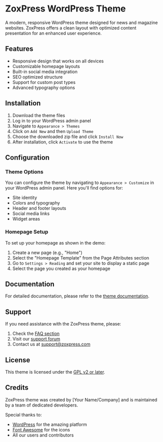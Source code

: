 # ZoxPress WordPress Theme

A modern, responsive WordPress theme designed for news and magazine websites. ZoxPress offers a clean layout with optimized content presentation for an enhanced user experience.

## Features

- Responsive design that works on all devices
- Customizable homepage layouts
- Built-in social media integration
- SEO optimized structure
- Support for custom post types
- Advanced typography options

## Installation

1. Download the theme files
2. Log in to your WordPress admin panel
3. Navigate to `Appearance > Themes`
4. Click on `Add New` and then `Upload Theme`
5. Choose the downloaded zip file and click `Install Now`
6. After installation, click `Activate` to use the theme

## Configuration

### Theme Options

You can configure the theme by navigating to `Appearance > Customize` in your WordPress admin panel. Here you'll find options for:

- Site identity
- Colors and typography
- Header and footer layouts
- Social media links
- Widget areas

### Homepage Setup

To set up your homepage as shown in the demo:

1. Create a new page (e.g., "Home")
2. Select the "Homepage Template" from the Page Attributes section
3. Go to `Settings > Reading` and set your site to display a static page
4. Select the page you created as your homepage

## Documentation

For detailed documentation, please refer to the [theme documentation](docs/index.md).

## Support

If you need assistance with the ZoxPress theme, please:

1. Check the [FAQ section](docs/faq.md)
2. Visit our [support forum](https://zoxpress.com/support)
3. Contact us at support@zoxpress.com

## License

This theme is licensed under the [GPL v2 or later](https://www.gnu.org/licenses/gpl-2.0.html).

## Credits

ZoxPress theme was created by [Your Name/Company] and is maintained by a team of dedicated developers.

Special thanks to:
- [WordPress](https://wordpress.org/) for the amazing platform
- [Font Awesome](https://fontawesome.com/) for the icons
- All our users and contributors

